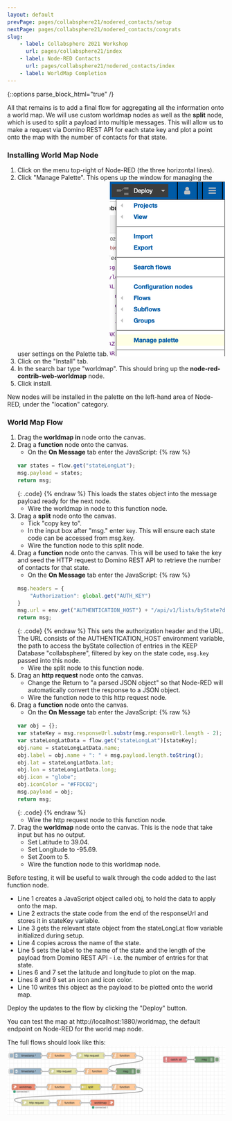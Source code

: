 ```yaml
---
layout: default
prevPage: pages/collabsphere21/nodered_contacts/setup
nextPage: pages/collabsphere21/nodered_contacts/congrats
slug:
    - label: Collabsphere 2021 Workshop
      url: pages/collabsphere21/index
    - label: Node-RED Contacts
      url: pages/collabsphere21/nodered_contacts/index
    - label: WorldMap Completion
---
```


{::options parse_block_html="true" /}

All that remains is to add a final flow for aggregating all the information onto a world map. We will use custom worldmap nodes as well as the **split** node, which is used to split a payload into multiple messages. This will allow us to make a request via Domino REST API for each state key and plot a point onto the map with the number of contacts for that state.

### Installing World Map Node

1. Click on the menu top-right of Node-RED (the three horizontal lines).
2. Click "Manage Palette". This opens up the window for managing the user settings on the Palette tab.
![Manage Palette](../images/nodered_contacts/palette.png)
3. Click on the "Install" tab.
4. In the search bar type "worldmap". This should bring up the **node-red-contrib-web-worldmap** node.
5. Click install.

New nodes will be installed in the palette on the left-hand area of Node-RED, under the "location" category.

### World Map Flow
1. Drag the **worldmap in** node onto the canvas.
2. Drag a **function** node onto the canvas.
   - On the **On Message** tab enter the JavaScript:
    {% raw %}
    ~~~js
    var states = flow.get("stateLongLat");
    msg.payload = states;
    return msg;
    ~~~
    {: .code}
    {% endraw %}
    This loads the states object into the message payload ready for the next node.
   -  Wire the worldmap in node to this function node.
3. Drag a **split** node onto the canvas.
   - Tick "copy key to".
   - In the input box after "msg." enter `key`. This will ensure each state code can be accessed from msg.key.
   - Wire the function node to this split node.
4. Drag a **function** node onto the canvas. This will be used to take the key and seed the HTTP request to Domino REST API to retrieve the number of contacts for that state.
   - On the **On Message** tab enter the JavaScript:
    {% raw %}
    ~~~js
    msg.headers = {
        "Authorization": global.get("AUTH_KEY")
    }
    msg.url = env.get("AUTHENTICATION_HOST") + "/api/v1/lists/byState?dataSource=contacts&key=" + msg.key;
    return msg;
    ~~~
    {: .code}
    {% endraw %}
    This sets the authorization header and the URL. The URL consists of the AUTHENTICATION_HOST environment variable, the path to access the byState collection of entries in the KEEP Database "collabsphere", filtered by key on the state code, `msg.key` passed into this node.
   -  Wire the split node to this function node.
5. Drag an **http request** node onto the canvas.
   - Change the Return to "a parsed JSON object" so that Node-RED will automatically convert the response to a JSON object.
   - Wire the function node to this http request node.
6. Drag a **function** node onto the canvas.
   - On the **On Message** tab enter the JavaScript:
    {% raw %}
    ~~~js
    var obj = {};
    var stateKey = msg.responseUrl.substr(msg.responseUrl.length - 2);
    var stateLongLatData = flow.get("stateLongLat")[stateKey];
    obj.name = stateLongLatData.name;
    obj.label = obj.name + ": " + msg.payload.length.toString();
    obj.lat = stateLongLatData.lat;
    obj.lon = stateLongLatData.long;
    obj.icon = "globe";
    obj.iconColor = "#FFDC02";
    msg.payload = obj;
    return msg;
    ~~~
    {: .code}
    {% endraw %}
   - Wire the http request node to this function node.
7. Drag the **worldmap** node onto the canvas. This is the node that take input but has no output.
   - Set Latitude to 39.04.
   - Set Longitude to -95.69.
   - Set Zoom to 5.
   - Wire the function node to this worldmap node.

Before testing, it will be useful to walk through the code added to the last function node.
- Line 1 creates a JavaScript object called obj, to hold the data to apply onto the map.
- Line 2 extracts the state code from the end of the responseUrl and stores it in stateKey variable.
- Line 3 gets the relevant state object from the stateLongLat flow variable initialized during setup.
- Line 4 copies across the name of the state.
- Line 5 sets the label to the name of the state and the length of the payload from Domino REST API - i.e. the number of entries for that state.
- Lines 6 and 7 set the latitude and longitude to plot on the map.
- Lines 8 and 9 set an icon and icon color.
- Line 10 writes this object as the payload to be plotted onto the world map.

Deploy the updates to the flow by clicking the "Deploy" button.

You can test the map at http://localhost:1880/worldmap, the default endpoint on Node-RED for the world map node.

The full flows should look like this:
![Full Flow](../images/nodered_contacts/full_flow.png)